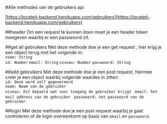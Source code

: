 #Alle methodes van de gebruikers api

[https://locateit-backend.herokuapp.com/gebruikers](https://locateit-backend.herokuapp.com/gebruikers)

##header
Om een request te kunnen doen moet je een header token meegeven waarbij er een passwoord zit.
  
##get all gebruikers
Met deze methode doe je een get request , hier krijg je een object terug met het volgende in:    
`naam: String`  
`id: Number`
`email: String`
`niveau: Number`
`passwoord: String`

##add gebruikers
Met deze methode doe je een post request, hiermee creër je een object waarbij volgende waardes in zitten:  
`id: Deze word zelf gegenereerd`  
`naam: Naam van de gebruiker`  
`niveau: Dit bepaald wat voor toegang de gebruiker krijgt `
`email: het mail address van de gebruiker `
`passwoord: het passwoord van de gebruiker`


##login
Met deze methode doe je een post request waarbij je gaat controleren of de login overeenkomt op basis van `email` en `passwoord`.
